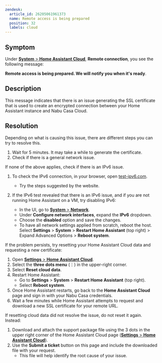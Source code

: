 ```yaml
---
zendesk:
  article_id: 26205061961373
  name: Remote access is being prepared
  position: 32
  labels: cloud
---
```


## Symptom

Under [**System** > **Home Assistant Cloud**](https://my.home-assistant.io/redirect/cloud/), **Remote connection**, you see the following message:

**Remote access is being prepared. We will notify you when it's ready**.

## Description

This message indicates that there is an issue generating the SSL certificate that is used to create an encrypted connection between your Home Assistant instance and Nabu&nbsp;Casa&nbsp;Cloud.

## Resolution

Depending on what is causing this issue, there are different steps you can try to resolve this.

1. Wait for 5 minutes. It may take a while to generate the certificate.
2. Check if there is a general network issue.

If none of the above applies, check if there is an IPv6 issue.

1. To check the IPv6 connection, in your browser, open [test-ipv6.com](https://test-ipv6.com/).

   - Try the steps suggested by the website.

2. If the IPv6 test revealed that there is an IPv6 issue, and if you are not running Home Assistant on a VM, try disabling IPv6:
   - In the UI, go to [**System** > **Network**](https://my.home-assistant.io/redirect/network/).
   - Under **Configure network interfaces**, expand the **IPv6** dropdown.
   - Choose the **disabled** option and save the changes.
   - To have all network settings applied from scratch, reboot the host. Select **Settings** > **System** > **Restart Home Assistant** (top right) > Expand Advanced Options > **Reboot system**.

If the problem persists, try resetting your Home Assistant Cloud data and requesting a new certificate:

1. Open [**Settings** > **Home Assistant Cloud**](https://my.home-assistant.io/redirect/cloud/).
2. Select the **three dots menu** (⋮) in the upper-right corner.
3. Select **Reset cloud data**.
4. Restart Home Assistant:
   - Go to **Settings** > **System** > **Restart Home Assistant** (top right).
   - Select **Reboot system**.
5. Once Home Assistant restarts, go back to the **Home Assistant Cloud** page and sign in with your Nabu Casa credentials.
6. Wait a few minutes while Home Assistant attempts to request and download a new SSL certificate for your remote URL.

If resetting cloud data did not resolve the issue, do not reset it again. Instead:

1. Download and attach the support package file using the 3 dots in the upper right corner of the Home Assistant Cloud page ([**Settings** > **Home Assistant Cloud**](https://my.home-assistant.io/redirect/cloud/)).
2. Use the **Submit a ticket** button on this page and include the downloaded file with your request.
   - This file will help identify the root cause of your issue.
